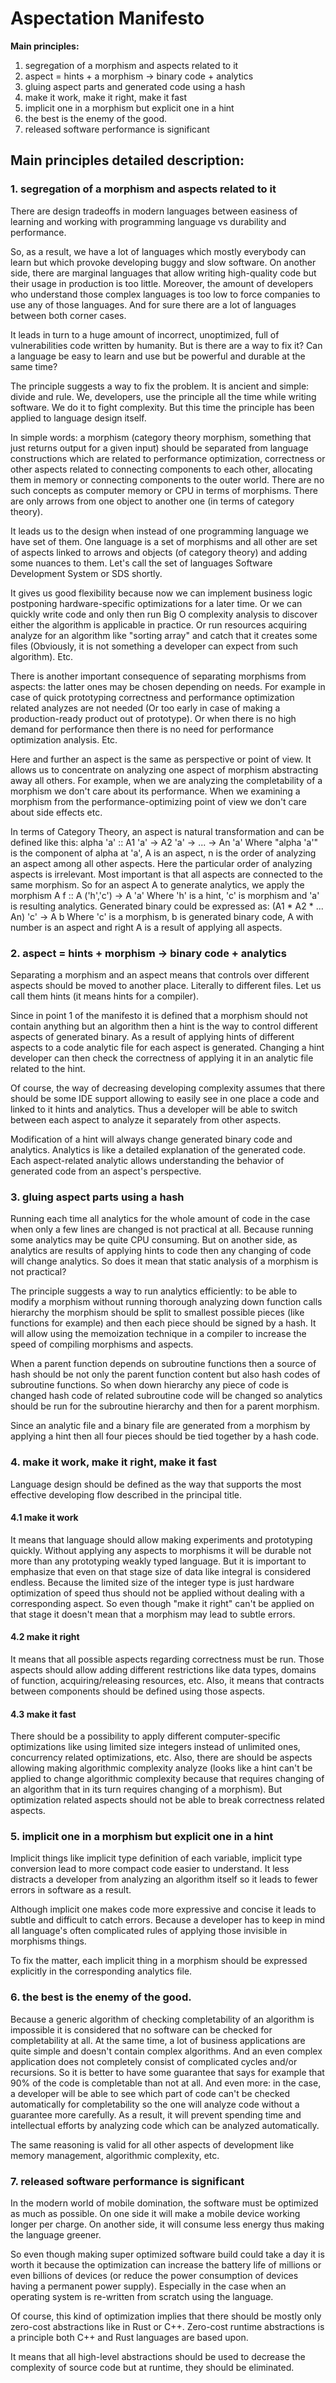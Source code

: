 # Aspectation Manifesto


**Main principles:**

1. segregation of a morphism and aspects related to it
2. aspect = hints + a morphism -> binary code + analytics
3. gluing aspect parts and generated code using a hash
4. make it work, make it right, make it fast
5. implicit one in a morphism but explicit one in a hint
6. the best is the enemy of the good.
7. released software performance is significant

## Main principles detailed description:


### 1. segregation of a morphism and aspects related to it

There are design tradeoffs in modern languages between easiness of learning and working with programming language vs durability and performance. 

So, as a result, we have a lot of languages which mostly everybody can learn but which provoke developing buggy and slow software. On another side, there are marginal languages that allow writing high-quality code but their usage in production is too little. Moreover, the amount of developers who understand those complex languages is too low to force companies to use any of those languages. And for sure there are a lot of languages between both corner cases.

It leads in turn to a huge amount of incorrect, unoptimized, full of vulnerabilities code written by humanity. But is there are a way to fix it? Can a language be easy to learn and use but be powerful and durable at the same time?

The principle suggests a way to fix the problem. It is ancient and simple: divide and rule. We, developers, use the principle all the time while writing software. We do it to fight complexity. But this time the principle has been applied to language design itself.

In simple words: a morphism (category theory morphism, something that just returns output for a given input) should be separated from language constructions which are related to performance optimization, correctness or other aspects related to connecting components to each other, allocating them in memory or connecting components to the outer world. There are no such concepts as computer memory or CPU in terms of morphisms. There are only arrows from one object to another one (in terms of category theory).

It leads us to the design when instead of one programming language we have set of them. One language is a set of morphisms and all other are set of aspects linked to arrows and objects (of category theory) and adding some nuances to them. Let's call the set of languages Software Development System or SDS shortly. 

It gives us good flexibility because now we can implement business logic postponing hardware-specific optimizations for a later time. Or we can quickly write code and only then run Big O complexity analysis to discover either the algorithm is applicable in practice. Or run resources acquiring analyze for an algorithm like "sorting array" and catch that it creates some files (Obviously, it is not something a developer can expect from such algorithm). Etc.

There is another important consequence of separating morphisms from aspects: the latter ones may be chosen depending on needs. For example in case of quick prototyping correctness and performance optimization related analyzes are not needed (Or too early in case of making a production-ready product out of prototype). Or when there is no high demand for performance then there is no need for performance optimization analysis. Etc. 

Here and further an aspect is the same as perspective or point of view. It allows us to concentrate on analyzing one aspect of morphism abstracting away all others. For example, when we are analyzing the completability of a morphism we don't care about its performance. When we examining a morphism from the performance-optimizing point of view we don't care about side effects etc. 

In terms of Category Theory, an aspect is natural transformation and can be defined like this: 
alpha 'a' :: A1 'a' -> A2 'a' ->  ... -> An 'a'
Where "alpha 'a'" is the component of alpha at 'a', A is an aspect, n is the order of analyzing an aspect among all other aspects. Here the particular order of analyzing aspects is irrelevant. Most important is that all aspects are connected to the same morphism. So for an aspect A to generate analytics, we apply the morphism 
A f :: A ('h','c') -> A 'a'
Where 'h' is a hint, 'c' is morphism and 'a' is resulting analytics. Generated binary could be expressed as: 
(A1 * A2 * ... An) 'c' -> A b
Where 'c' is a morphism, b is generated binary code, A with number is an aspect and right A is a result of applying all aspects.

### 2. aspect = hints + morphism -> binary code + analytics

Separating a morphism and an aspect means that controls over different aspects should be moved to another place. Literally to different files. Let us call them hints (it means hints for a compiler). 

Since in point 1 of the manifesto it is defined that a morphism should not contain anything but an algorithm then a hint is the way to control different aspects of generated binary. 
As a result of applying hints of different aspects to a code analytic file for each aspect is generated. Changing a hint developer can then check the correctness of applying it in an analytic file related to the hint.  

Of course, the way of decreasing developing complexity assumes that there should be some IDE support allowing to easily see in one place a code and linked to it hints and analytics. Thus a developer will be able to switch between each aspect to analyze it separately from other aspects. 

Modification of a hint will always change generated binary code and analytics. Analytics is like a detailed explanation of the generated code. Each aspect-related analytic allows understanding the behavior of generated code from an aspect's perspective. 

### 3. gluing aspect parts using a hash 

Running each time all analytics for the whole amount of code in the case when only a few lines are changed is not practical at all. Because running some analytics may be quite CPU consuming. But on another side, as analytics are results of applying hints to code then any changing of code will change analytics. So does it mean that static analysis of a morphism is not practical?

The principle suggests a way to run analytics efficiently: to be able to modify a morphism without running thorough analyzing down function calls hierarchy the morphism should be split to smallest possible pieces (like functions for example) and then each piece should be signed by a hash. It will allow using the memoization technique in a compiler to increase the speed of compiling morphisms and aspects.   

When a parent function depends on subroutine functions then a source of hash should be not only the parent function content but also hash codes of subroutine functions. So when down hierarchy any piece of code is changed hash code of related subroutine code will be changed so analytics should be run for the subroutine hierarchy and then for a parent morphism. 

Since an analytic file and a binary file are generated from a morphism by applying a hint then all four pieces should be tied together by a hash code. 

### 4. make it work, make it right, make it fast

Language design should be defined as the way that supports the most effective developing flow described in the principal title.

#### 4.1 make it work

It means that language should allow making experiments and prototyping quickly. Without applying any aspects to morphisms it will be durable not more than any prototyping weakly typed language. But it is important to emphasize that even on that stage size of data like integral is considered endless. Because the limited size of the integer type is just hardware optimization of speed thus should not be applied without dealing with a corresponding aspect. So even though "make it right" can't be applied on that stage it doesn't mean that a morphism may lead to subtle errors.

#### 4.2 make it right

It means that all possible aspects regarding correctness must be run.  Those aspects should allow adding different restrictions like data types, domains of function, acquiring/releasing resources, etc. Also, it means that contracts between components should be defined using those aspects.

#### 4.3 make it fast

There should be a possibility to apply different computer-specific optimizations like using limited size integers instead of unlimited ones, concurrency related optimizations, etc. Also, there are should be aspects allowing making algorithmic complexity analyze (looks like a hint can't be applied to change algorithmic complexity because that requires changing of an algorithm that in its turn requires changing of a morphism). But optimization related aspects should not be able to break correctness related aspects.

### 5. implicit one in a morphism but explicit one in a hint

Implicit things like implicit type definition of each variable, implicit type conversion lead to more compact code easier to understand. 
It less distracts a developer from analyzing an algorithm itself so it leads to fewer errors in software as a result.

Although implicit one makes code more expressive and concise it leads to subtle and difficult to catch errors. 
Because a developer has to keep in mind all language's often complicated rules of applying those invisible in morphisms things.

To fix the matter, each implicit thing in a morphism should be expressed explicitly in the corresponding analytics file. 

### 6. the best is the enemy of the good.

Because a generic algorithm of checking completability of an algorithm is impossible it is considered that no software can be checked for completability at all.
At the same time, a lot of business applications are quite simple and doesn't contain complex algorithms. And an even complex application does not completely consist of complicated cycles and/or recursions.
So it is better to have some guarantee that says for example that 90% of the code is completable than not at all. 
And even more: in the case, a developer will be able to see which part of code can't be checked automatically for completability so the one will analyze code without a guarantee more carefully.
As a result, it will prevent spending time and intellectual efforts by analyzing code which can be analyzed automatically. 

The same reasoning is valid for all other aspects of development like memory management, algorithmic complexity, etc. 

### 7. released software performance is significant

In the modern world of mobile domination, the software must be optimized as much as possible.  On one side it will make a mobile device working longer per charge. On another side, it will consume less energy thus making the language greener. 

So even though making super optimized software build could take a day it is worth it because the optimization can increase the battery life of millions or even billions of devices (or reduce the power consumption of devices having a permanent power supply). Especially in the case when an operating system is re-written from scratch using the language. 

Of course, this kind of optimization implies that there should be mostly only zero-cost abstractions like in Rust or C++. 
Zero-cost runtime abstractions is a principle both C++ and Rust languages are based upon. 

It means that all high-level abstractions should be used to decrease the complexity of source code but at runtime, they should be eliminated. 
